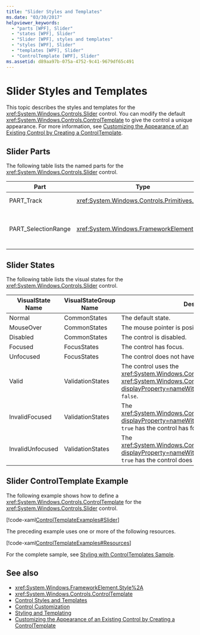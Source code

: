 ```yaml
---
title: "Slider Styles and Templates"
ms.date: "03/30/2017"
helpviewer_keywords: 
  - "parts [WPF], Slider"
  - "states [WPF], Slider"
  - "Slider [WPF], styles and templates"
  - "styles [WPF], Slider"
  - "templates [WPF], Slider"
  - "ControlTemplate [WPF], Slider"
ms.assetid: d89aa97b-075a-4752-9c41-9679df65c491
---
```

# Slider Styles and Templates
This topic describes the styles and templates for the <xref:System.Windows.Controls.Slider> control. You can modify the default <xref:System.Windows.Controls.ControlTemplate> to give the control a unique appearance. For more information, see [Customizing the Appearance of an Existing Control by Creating a ControlTemplate](../../../../docs/framework/wpf/controls/customizing-the-appearance-of-an-existing-control.md).  
  
## Slider Parts  
 The following table lists the named parts for the <xref:System.Windows.Controls.Slider> control.  
  
|Part|Type|Description|  
|-|-|-|  
|PART_Track|<xref:System.Windows.Controls.Primitives.Track>|The container for the element that indicates the position of the <xref:System.Windows.Controls.Slider>.|  
|PART_SelectionRange|<xref:System.Windows.FrameworkElement>|The element that displays a selection range along the <xref:System.Windows.Controls.Slider>.  The selection range is visible only if the <xref:System.Windows.Controls.Slider.IsSelectionRangeEnabled%2A> property is `true`.|  
  
## Slider States  
 The following table lists the visual states for the <xref:System.Windows.Controls.Slider> control.  
  
|VisualState Name|VisualStateGroup Name|Description|  
|----------------------|---------------------------|-----------------|  
|Normal|CommonStates|The default state.|  
|MouseOver|CommonStates|The mouse pointer is positioned over the control.|  
|Disabled|CommonStates|The control is disabled.|  
|Focused|FocusStates|The control has focus.|  
|Unfocused|FocusStates|The control does not have focus.|  
|Valid|ValidationStates|The control uses the <xref:System.Windows.Controls.Validation> class and the <xref:System.Windows.Controls.Validation.HasError%2A?displayProperty=nameWithType> attached property is `false`.|  
|InvalidFocused|ValidationStates|The <xref:System.Windows.Controls.Validation.HasError%2A?displayProperty=nameWithType> attached property is `true` has the control has focus.|  
|InvalidUnfocused|ValidationStates|The <xref:System.Windows.Controls.Validation.HasError%2A?displayProperty=nameWithType> attached property is `true` has the control does not have focus.|  
  
## Slider ControlTemplate Example  
 The following example shows how to define a <xref:System.Windows.Controls.ControlTemplate> for the <xref:System.Windows.Controls.Slider> control.  
  
 [!code-xaml[ControlTemplateExamples#Slider](../../../../samples/snippets/csharp/VS_Snippets_Wpf/ControlTemplateExamples/CS/resources/slider.xaml#slider)]  
  
 The preceding example uses one or more of the following resources.  
  
 [!code-xaml[ControlTemplateExamples#Resources](../../../../samples/snippets/csharp/VS_Snippets_Wpf/ControlTemplateExamples/CS/resources/shared.xaml#resources)]  
  
 For the complete sample, see [Styling with ControlTemplates Sample](https://github.com/Microsoft/WPF-Samples/tree/master/Styles%20&%20Templates/IntroToStylingAndTemplating).  
  
## See also
- <xref:System.Windows.FrameworkElement.Style%2A>
- <xref:System.Windows.Controls.ControlTemplate>
- [Control Styles and Templates](../../../../docs/framework/wpf/controls/control-styles-and-templates.md)
- [Control Customization](../../../../docs/framework/wpf/controls/control-customization.md)
- [Styling and Templating](../../../../docs/framework/wpf/controls/styling-and-templating.md)
- [Customizing the Appearance of an Existing Control by Creating a ControlTemplate](../../../../docs/framework/wpf/controls/customizing-the-appearance-of-an-existing-control.md)
